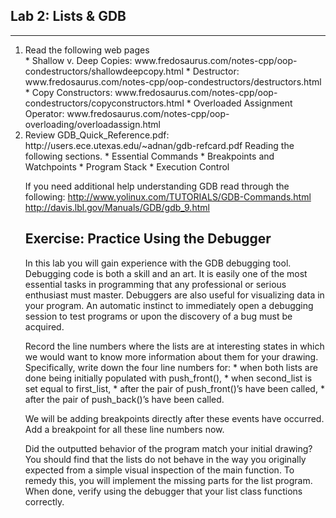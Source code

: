 Lab 2: Lists & GDB
------------------
------------------

<ol>
  <li> Read the following web pages </li>
  	* Shallow v. Deep Copies: www.fredosaurus.com/notes-cpp/oop-condestructors/shallowdeepcopy.html
  	* Destructor: www.fredosaurus.com/notes-cpp/oop-condestructors/destructors.html
  	* Copy Constructors: www.fredosaurus.com/notes-cpp/oop-condestructors/copyconstructors.html
  	* Overloaded Assignment Operator: www.fredosaurus.com/notes-cpp/oop-overloading/overloadassign.html

  <li> Review GDB_Quick_Reference.pdf: </li>
  		http://users.ece.utexas.edu/~adnan/gdb-refcard.pdf
		Reading the following sections.
			* Essential Commands
			* Breakpoints and Watchpoints
			* Program Stack
			* Execution Control
	
If you need additional help understanding GDB read through the following:
	http://www.yolinux.com/TUTORIALS/GDB-Commands.html
	http://davis.lbl.gov/Manuals/GDB/gdb_9.html
	
Exercise: Practice Using the Debugger
-------------------------------------

In this lab you will gain experience with the GDB debugging tool. Debugging code is both
a skill and an art. It is easily one of the most essential tasks in programming that any
professional or serious enthusiast must master. Debuggers are also useful for visualizing
data in your program. An automatic instinct to immediately open a debugging session to
test programs or upon the discovery of a bug must be acquired.


Record the line numbers where the lists are at interesting states in which we would want to know more information about
them for your drawing. Specifically, write down the four line numbers for:
	* when both lists are done being initially populated with push_front(),
	* when second_list is set equal to first_list,
	* after the pair of push_front()’s have been called,
	* after the pair of push_back()’s have been called.

We will be adding breakpoints directly after these events have occurred. Add a
breakpoint for all these line numbers now. 

Did the outputted behavior of the program match your initial drawing? You should find
that the lists do not behave in the way you originally expected from a simple visual
inspection of the main function. To remedy this, you will implement the missing parts for
the list program. When done, verify using the debugger that your list class functions
correctly.
